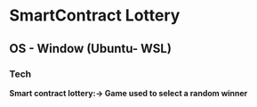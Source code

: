 # SmartContract Lottery
## OS - Window (Ubuntu- WSL)
### Tech 


**Smart contract lottery:-> Game used to select a random winner**
<br>